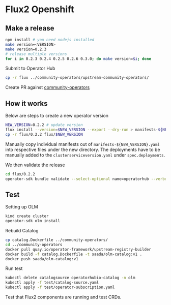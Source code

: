 # Flux2 Openshift

## Make a release

```sh
npm install # you need nodejs installed
make version=<VERSION>
make version=0.2.3
# release multiple versions
for i in 0.2.3 0.2.4 0.2.5 0.2.6 0.3.0; do make version=$i; done
```

Submit to Operator Hub

```sh
cp -r flux ../community-operators/upstream-community-operators/
```

Create PR against [community-operators](https://github.com/operator-framework/community-operators)

## How it works

Below are steps to create a new operator version

```sh
NEW_VERSION=0.2.2 # update version
flux install --version=$NEW_VERSION --export --dry-run > manifests-${NEW_VERSION}.yaml
cp -r flux/0.2.2 flux/$NEW_VERSION
```

Manually copy individual manifests out of `manifests-${NEW_VERSION}.yaml` into respective files under the new directory.
The deployments have to be manually added to the `clusterserviceversion.yaml` under `spec.deployments`.

We then validate the release

```sh
cd flux/0.2.2
operator-sdk bundle validate --select-optional name=operatorhub --verbose .
```

## Test

Setting up OLM

```sh
kind create cluster
operator-sdk olm install
```

Rebuild Catalog

```sh
cp catalog.Dockerfile ../community-operators/
cd ../community-operators
docker pull quay.io/operator-framework/upstream-registry-builder
docker build -f catalog.Dockerfile -t saada/olm-catalog:v1 .
docker push saada/olm-catalog:v1
```

Run test

```sh
kubectl delete catalogsource operatorhubio-catalog -n olm
kubectl apply -f test/catalog-source.yaml
kubectl apply -f test/operator-subscription.yaml
```

Test that Flux2 components are running and test CRDs.
